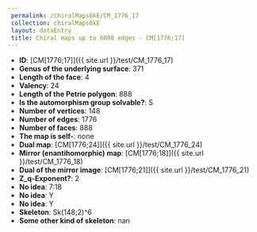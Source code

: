 ```yaml
--- 
 permalink: /chiralMaps6kE/CM_1776_17 
 collection: chiralMaps6kE
 layout: dataEntry
 title: Chiral maps up to 6000 edges - CM[1776;17]
---
```


- **ID**: [CM[1776;17]]({{ site.url }}/test/CM_1776_17)
- **Genus of the underlying surface**: 371
- **Length of the face**: 4
- **Valency**: 24
- **Length of the Petrie polygon**: 888
- **Is the automorphism group solvable?**: S
- **Number of vertices**: 148
- **Number of edges**: 1776
- **Number of faces**: 888
- **The map is self-**: none
- **Dual map**: [CM[1776;24]]({{ site.url }}/test/CM_1776_24)
- **Mirror (enantihomorphic) map**: [CM[1776;18]]({{ site.url }}/test/CM_1776_18)
- **Dual of the mirror image**: [CM[1776;21]]({{ site.url }}/test/CM_1776_21)
- **Z_q-Exponent?**: 2
- **No idea**:  7:18
- **No idea**: Y
- **No idea**: Y
- **Skeleton**: Sk(148;2)^6
- **Some other kind of skeleton**: nan

